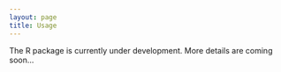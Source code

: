 ```yaml
---
layout: page
title: Usage
---
```


The R package is currently under development. More details are coming soon...	
